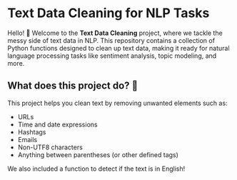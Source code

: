 
# Text Data Cleaning for NLP Tasks

Hello! 👋 Welcome to the **Text Data Cleaning** project, where we tackle the messy side of text data in NLP. This repository contains a collection of Python functions designed to clean up text data, making it ready for natural language processing tasks like sentiment analysis, topic modeling, and more.

## What does this project do? 🤔

This project helps you clean text by removing unwanted elements such as:

- URLs
- Time and date expressions
- Hashtags
- Emails
- Non-UTF8 characters
- Anything between parentheses (or other defined tags)

We also included a function to detect if the text is in English!
